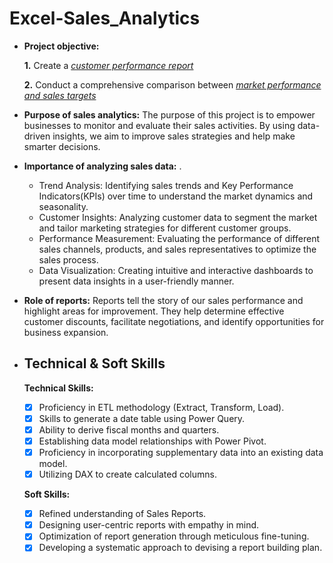 # Excel-Sales_Analytics

- **Project objective:** 

    **1.** Create a _[customer performance report](https://github.com/KataruShreya/Excel--Sales_Analytics/blob/main/Customer%20Performance%20Report.pdf)_ 

    **2.** Conduct a comprehensive comparison between _[market performance and sales targets](https://github.com/KataruShreya/Excel--Sales_Analytics/blob/main/Market%20Performance%20vs%20Target%20Report.pdf)_

- **Purpose of sales analytics:** The purpose of this project is to empower businesses to monitor and evaluate their sales activities. By using data-driven insights, we aim to improve sales strategies and help make smarter decisions.

- **Importance of analyzing sales data:** .
  * Trend Analysis: Identifying sales trends and Key Performance Indicators(KPIs) over time to understand the market dynamics and seasonality.
  * Customer Insights: Analyzing customer data to segment the market and tailor marketing strategies for different customer groups.
  * Performance Measurement: Evaluating the performance of different sales channels, products, and sales representatives to optimize the sales process.
  * Data Visualization: Creating intuitive and interactive dashboards to present data insights in a user-friendly manner.

- **Role of reports:** Reports tell the story of our sales performance and highlight areas for improvement. They help determine effective customer discounts, facilitate negotiations, and identify opportunities for business expansion.
- ## Technical & Soft Skills
  **Technical Skills:**
   - [x]	Proficiency in ETL methodology (Extract, Transform, Load).
   - [x]	Skills to generate a date table using Power Query.
   - [x]	Ability to derive fiscal months and quarters.
   - [x]	Establishing data model relationships with Power Pivot.
   - [x]	Proficiency in incorporating supplementary data into an existing data model.
   - [x]	Utilizing DAX to create calculated columns.

   **Soft Skills:**
   - [x]	Refined understanding of Sales Reports.
   - [x]	Designing user-centric reports with empathy in mind.
   - [x]	Optimization of report generation through meticulous fine-tuning.
   - [x]	Developing a systematic approach to devising a report building plan.
